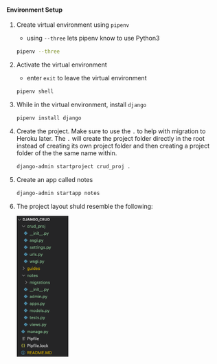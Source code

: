 #### Environment Setup


1) Create virtual environment using `pipenv`

   - using `--three` lets pipenv know to use Python3

    ~~~ bash
    pipenv --three
    ~~~

2) Activate the virtual environment

    - enter `exit` to leave the virtual environment

    ~~~ bash
    pipenv shell
    ~~~

3) While in the virtual environment, install `django`

    ~~~ bash
    pipenv install django
    ~~~

4) Create the project. Make sure to use the `.` to help with migration to Heroku later. The `.` will create the project folder directly in the root instead of creating its own project folder and then creating a project folder of the the same name within.

    ~~~ bash
    django-admin startproject crud_proj .
    ~~~

5) Create an app called notes

    ~~~ bash
    django-admin startapp notes
    ~~~

6) The project layout shuld resemble the following:

    <img src = "img_doc/project_app_step_1.PNG" width = "25%"/>
